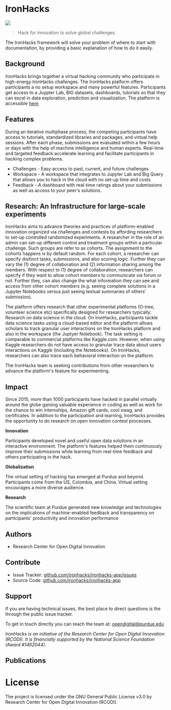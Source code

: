 # IronHacks

![](https://i.imgur.com/AFRx2Gy.jpg)

> Hack for innovation to solve global challenges.

The IronHacks framework will solve your problem of where to start with documentation,
by providing a basic explanation of how to do it easily.

## Background

IronHacks brings together a virtual hacking community who participate in high-energy IronHacks challenges. The IronHacks platform offers participants a no setup workspace and many powerful features. Participants get access to a Juypter Lab, BIG datasets, dashboards, tutorials so that they can excel in data exploration, prediction and visualization. The platform is accessible [here](https://ironhacks.com)

## Features

During an iterative multiphase process, the competing participants have access to tutorials, standardized libraries and packages, and virtual help sessions. After each phase, submissions are evaluated within a few hours or days with the help of machine intelligence and human experts. Real-time and targeted feedback accelerate learning and facilitate participants in hacking complex problems.

- Challenges - Easy access to past, current, and future challenges
- Workspace - A workspace that integrates to Jupyter Lab and Big Query that allows you to hack in the cloud with no set-up time and costs
- Feedback - A dashboard with real-time ratings about your submissions as well as access to your peer's solutions.



## Research: An Infrastructure for large-scale experiments

IronHacks aims to advance theories and practices of platform-enabled innovation organized via challenges and contests by affording researchers to set-up controlled randomized experiments. A researcher in the role of an admin can set-up different control and treatment groups within a particular challenge. Such groups are refer to as cohorts. The assignment to the cohorts happens is by default random. For each cohort, a researcher can specify disitinct tasks, submissions, and also scoring logic. Further they can vary the (1) degree of collaboration and (2) information sharing among the members. With respect to (1) degree of collaboration, researchers can specify if they want to allow cohort members to communicate via forum or not. Further they, can also change the what information they can see and access from other cohort members (e.g. seeing complete solutions in a Jupyter Notebooks versus just seeing textual summaries of others' submission). 

The platform offers research that other experimental platforms (O-tree, volunteer science etc) specifically designed for researchers typically: Research on data science in the cloud.  On IronHacks, participants tackle data science tasks using a cloud-based editor and the platform allows scholars to track granular user interactions on the IronHacks platform and also in the workspace (the Juptyer Notebook). The task setting is comparable to commercial platforms like Kaggle.com. However, when using Kaggle researchers do not have access to granular trace data about users interactions on Kaggle (including the Notebooks). On IronHacks, researchers can also trace each behavioral interaction on the platform. 

The IronHacks team is seeking contributions from other researchers to advance the platform's feature for experimenting. 

## Impact

Since 2015, more than 1000 participants have hacked in parallel virtually around the globe gaining valuable experience in coding as well as work for the chance to win internships, Amazon gift cards, cool swag, and certificates. In addition to the participation and learning, IronHacks provides the opportunity to do research on open innovation contest processes.

__Innovation__

Participants developed novel and useful open data solutions in an interactive environment. The platform's features helped them continuously improve their submissions while learning from real-time feedback and others participating in the hack.

__Globalization__

The virtual setting of hacking has emerged at Purdue and beyond. Participants come from the US, Colombia, and China. Virtual setting encourages a more diverse audience.

__Research__

The scientific team at Purdue generated new knowledge and technologies on the implications of machine-enabled feedback and transparency on participants' productivity and innovation performance


## Authors

- Research Center for Open Digital Innovation

## Contribute

- Issue Tracker: [github.com/ironhacks/ironhacks-app/issues](https://github.com/ironhacks/ironhacks-app/issues)
- Source Code: [github.com/ironhacks/ironhacks-app](https://github.com/ironhacks/ironhacks-app/)

## Support

If you are having technical issues, the best place to direct questions is the through the public issue tracker.

To get in touch directly you can reach the team at: opendigital@purdue.edu

*IronHacks is an initiative of the Research Center for Open Digital Innovation (RCODI). It is financially supported by the National Science Foundation (Award #1462044).*

## Publications


# License

The project is licensed under the GNU General Public License v3.0 by Research Center for Open Digital Innovation (RCODI).
